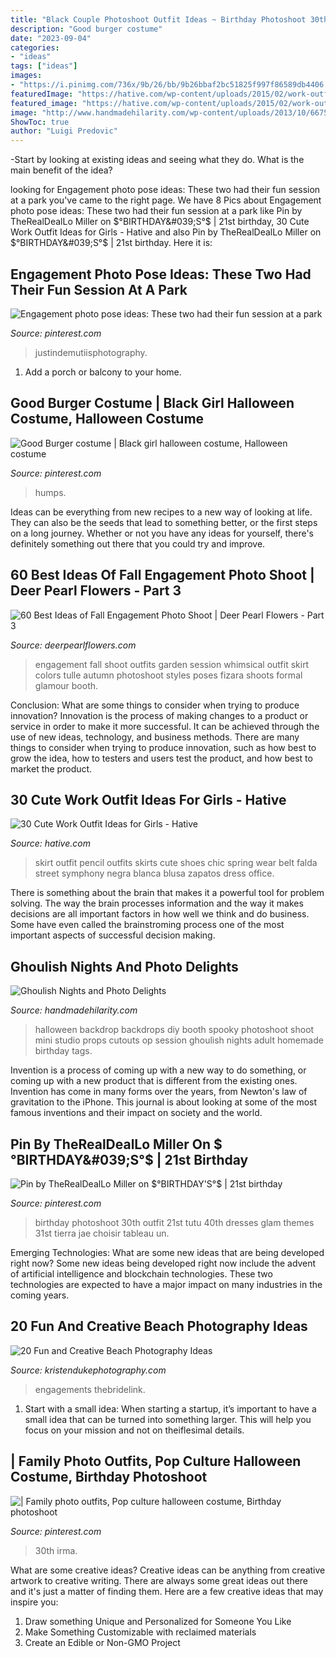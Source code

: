 ```yaml
---
title: "Black Couple Photoshoot Outfit Ideas ~ Birthday Photoshoot 30th Outfit 21st Tutu 40th Dresses Glam Themes 31st Tierra Jae Choisir Tableau Un"
description: "Good burger costume"
date: "2023-09-04"
categories:
- "ideas"
tags: ["ideas"]
images:
- "https://i.pinimg.com/736x/9b/26/bb/9b26bbaf2bc51825f997f86589db4406.jpg"
featuredImage: "https://hative.com/wp-content/uploads/2015/02/work-outfit-ideas/19-cute-work-outfit-ideas-for-girls.jpg"
featured_image: "https://hative.com/wp-content/uploads/2015/02/work-outfit-ideas/19-cute-work-outfit-ideas-for-girls.jpg"
image: "http://www.handmadehilarity.com/wp-content/uploads/2013/10/66754fd9baa9a4816a94f43fd6c56c23.jpg"
ShowToc: true
author: "Luigi Predovic"
---
```



-Start by looking at existing ideas and seeing what they do. What is the main benefit of the idea? 

	

		
looking for Engagement photo pose ideas: These two had their fun session at a park you've came to the right page. We have 8 Pics about Engagement photo pose ideas: These two had their fun session at a park like Pin by TheRealDealLo Miller on $°BIRTHDAY&#039;S°$ | 21st birthday, 30 Cute Work Outfit Ideas for Girls - Hative and also Pin by TheRealDealLo Miller on $°BIRTHDAY&#039;S°$ | 21st birthday. Here it is:
		
    
## Engagement Photo Pose Ideas: These Two Had Their Fun Session At A Park

<img loading=lazy src="https://i.pinimg.com/736x/9b/26/bb/9b26bbaf2bc51825f997f86589db4406.jpg" onerror="this.onerror=null;this.src='https://tse1.mm.bing.net/th?id=OIP.I4o5cdv_6G8zZ6rFxM4TWgHaLH&amp;pid=15.1';" alt="Engagement photo pose ideas: These two had their fun session at a park">

_Source: pinterest.com_

>justindemutiisphotography. 

	

1. Add a porch or balcony to your home.

    
## Good Burger Costume | Black Girl Halloween Costume, Halloween Costume

<img loading=lazy src="https://i.pinimg.com/736x/ea/99/2a/ea992a9a2ce8d1b0213489bb72097d1e.jpg" onerror="this.onerror=null;this.src='https://tse2.mm.bing.net/th?id=OIP.OPEGRegpwzwQGtl6hCSpfQHaJ3&amp;pid=15.1';" alt="Good Burger costume | Black girl halloween costume, Halloween costume">

_Source: pinterest.com_

>humps. 

	

Ideas can be everything from new recipes to a new way of looking at life. They can also be the seeds that lead to something better, or the first steps on a long journey. Whether or not you have any ideas for yourself, there's definitely something out there that you could try and improve.

    
## 60 Best Ideas Of Fall Engagement Photo Shoot | Deer Pearl Flowers - Part 3

<img loading=lazy src="https://www.deerpearlflowers.com/wp-content/uploads/2016/08/Fall-Engagement-Photo-Shoot-and-Poses-Ideas-53.jpg" onerror="this.onerror=null;this.src='https://tse4.mm.bing.net/th?id=OIP.7_vg_RnJURCIyKOVLGQ8AwHaLH&amp;pid=15.1';" alt="60 Best Ideas of Fall Engagement Photo Shoot | Deer Pearl Flowers - Part 3">

_Source: deerpearlflowers.com_

>engagement fall shoot outfits garden session whimsical outfit skirt colors tulle autumn photoshoot styles poses fizara shoots formal glamour booth. 

	

Conclusion: What are some things to consider when trying to produce innovation?
Innovation is the process of making changes to a product or service in order to make it more successful. It can be achieved through the use of new ideas, technology, and business methods. There are many things to consider when trying to produce innovation, such as how best to grow the idea, how to testers and users test the product, and how best to market the product.

    
## 30 Cute Work Outfit Ideas For Girls - Hative

<img loading=lazy src="https://hative.com/wp-content/uploads/2015/02/work-outfit-ideas/19-cute-work-outfit-ideas-for-girls.jpg" onerror="this.onerror=null;this.src='https://tse3.mm.bing.net/th?id=OIP.CiwBY89LtqnVGqUZP9DnkwHaLH&amp;pid=15.1';" alt="30 Cute Work Outfit Ideas for Girls - Hative">

_Source: hative.com_

>skirt outfit pencil outfits skirts cute shoes chic spring wear belt falda street symphony negra blanca blusa zapatos dress office. 

	

There is something about the brain that makes it a powerful tool for problem solving. The way the brain processes information and the way it makes decisions are all important factors in how well we think and do business. Some have even called the brainstroming process one of the most important aspects of successful decision making.

    
## Ghoulish Nights And Photo Delights

<img loading=lazy src="http://www.handmadehilarity.com/wp-content/uploads/2013/10/66754fd9baa9a4816a94f43fd6c56c23.jpg" onerror="this.onerror=null;this.src='https://tse1.mm.bing.net/th?id=OIP.QUocp7wLbatsXYxUsBYEawHaHa&amp;pid=15.1';" alt="Ghoulish Nights and Photo Delights">

_Source: handmadehilarity.com_

>halloween backdrop backdrops diy booth spooky photoshoot shoot mini studio props cutouts op session ghoulish nights adult homemade birthday tags. 

	

Invention is a process of coming up with a new way to do something, or coming up with a new product that is different from the existing ones. Invention has come in many forms over the years, from Newton's law of gravitation to the iPhone. This journal is about looking at some of the most famous inventions and their impact on society and the world.

    
## Pin By TheRealDealLo Miller On $°BIRTHDAY&#039;S°$ | 21st Birthday

<img loading=lazy src="https://i.pinimg.com/736x/3d/63/04/3d6304a065a6dfaff89a3dc15097a303.jpg" onerror="this.onerror=null;this.src='https://tse4.mm.bing.net/th?id=OIP.AJyNyX813h-goqcRMKG6ogHaK2&amp;pid=15.1';" alt="Pin by TheRealDealLo Miller on $°BIRTHDAY&#039;S°$ | 21st birthday">

_Source: pinterest.com_

>birthday photoshoot 30th outfit 21st tutu 40th dresses glam themes 31st tierra jae choisir tableau un. 

	

Emerging Technologies: What are some new ideas that are being developed right now?
Some new ideas being developed right now include the advent of artificial intelligence and blockchain technologies. These two technologies are expected to have a major impact on many industries in the coming years.

    
## 20 Fun And Creative Beach Photography Ideas

<img loading=lazy src="https://www.kristendukephotography.com/wp-content/uploads/2015/03/beach-engagements.jpg" onerror="this.onerror=null;this.src='https://tse1.mm.bing.net/th?id=OIP.RSVSqouTF9PTF5fDD0uOqAHaLH&amp;pid=15.1';" alt="20 Fun and Creative Beach Photography Ideas">

_Source: kristendukephotography.com_

>engagements thebridelink. 

	

1. Start with a small idea: When starting a startup, it’s important to have a small idea that can be turned into something larger. This will help you focus on your mission and not on theiflesimal details.

    
## | Family Photo Outfits, Pop Culture Halloween Costume, Birthday Photoshoot

<img loading=lazy src="https://i.pinimg.com/736x/74/ae/92/74ae920e1f893f28d3deb22c0b083061.jpg" onerror="this.onerror=null;this.src='https://tse1.mm.bing.net/th?id=OIP.1QEZMD7hO0a7wJgLXIEvsQHaLF&amp;pid=15.1';" alt="| Family photo outfits, Pop culture halloween costume, Birthday photoshoot">

_Source: pinterest.com_

>30th irma. 

	

What are some creative ideas?
Creative ideas can be anything from creative artwork to creative writing. There are always some great ideas out there and it's just a matter of finding them. Here are a few creative ideas that may inspire you:
1. Draw something Unique and Personalized for Someone You Like
2. Make Something Customizable with reclaimed materials
3. Create an Edible or Non-GMO Project

